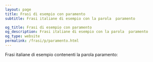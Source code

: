 ```yaml
---
layout: page
title: Frasi di esempio con paramento 
subtitle: Frasi italiane di esempio con la parola  paramento

og_title: Frasi di esempio con paramento 
og_description: Frasi italiane di esempio con la parola  paramento
og_type: website
permalink: /frasi/p/paramento.html
---
```


Frasi italiane di esempio contenenti la parola paramento:


